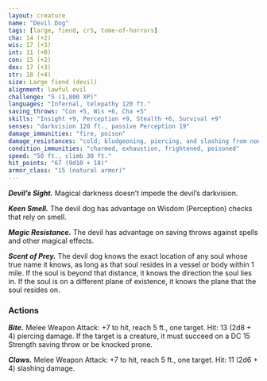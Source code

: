```yaml
---
layout: creature
name: "Devil Dog"
tags: [large, fiend, cr5, tome-of-horrors]
cha: 14 (+2)
wis: 17 (+3)
int: 11 (+0)
con: 15 (+2)
dex: 17 (+3)
str: 18 (+4)
size: Large fiend (devil)
alignment: lawful evil
challenge: "5 (1,800 XP)"
languages: "Infernal, telepathy 120 ft."
saving_throws: "Con +5, Wis +6, Cha +5"
skills: "Insight +9, Perception +9, Stealth +6, Survival +9"
senses: "darkvision 120 ft., passive Perception 19"
damage_immunities: "fire, poison"
damage_resistances: "cold; bludgeoning, piercing, and slashing from nonmagical weapons that aren’t silvered"
condition_immunities: "charmed, exhaustion, frightened, poisoned"
speed: "50 ft., climb 30 ft."
hit_points: "67 (9d10 + 18)"
armor_class: "15 (natural armor)"
---
```


***Devil’s Sight.*** Magical darkness doesn’t impede the devil’s darkvision.

***Keen Smell.*** The devil dog has advantage on Wisdom (Perception)
checks that rely on smell.

***Magic Resistance.*** The devil has advantage on saving throws against
spells and other magical effects.

***Scent of Prey.*** The devil dog knows the exact location of any soul
whose true name it knows, as long as that soul resides in a vessel or body
within 1 mile. If the soul is beyond that distance, it knows the direction
the soul lies in. If the soul is on a different plane of existence, it knows the
plane that the soul resides on.

### Actions

***Bite.*** Melee Weapon Attack: +7 to hit, reach 5 ft., one target. Hit: 13
(2d8 + 4) piercing damage. If the target is a creature, it must succeed on a
DC 15 Strength saving throw or be knocked prone.

***Claws.*** Melee Weapon Attack: +7 to hit, reach 5 ft., one target. Hit: 11
(2d6 + 4) slashing damage.
